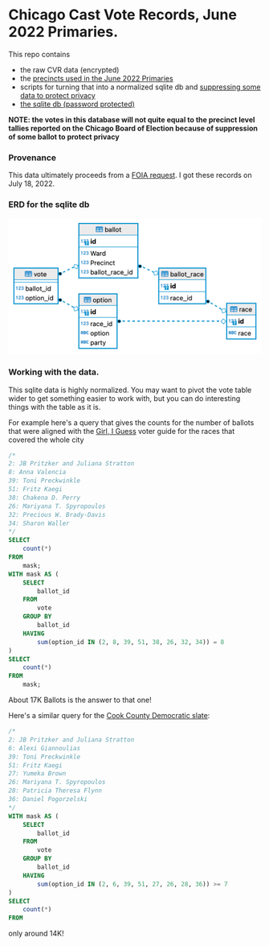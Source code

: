 # Chicago Cast Vote Records, June 2022 Primaries.

This repo contains 

* the raw CVR data (encrypted)
* the [precincts used in the June 2022 Primaries](./raw)
* scripts for turning that into a normalized sqlite db and [suppressing some data to protect privacy](./scripts/suppress.sql)
* [the sqlite db (password protected)](https://github.com/fgregg/cast-vote-record/releases/download/v1/cvr_geo_suppress.db.zip)

**NOTE: the votes in this database will not quite equal to the precinct level tallies reported on the Chicago Board of Election because of suppression of some ballot to protect privacy**

### Provenance
This data ultimately proceeds from a [FOIA request](https://www.muckrock.com/foi/chicago-169/cast-vote-record-120119/). I got these records on July 18, 2022.

### ERD for the sqlite db

![This is an image](/erd.png)

### Working with the data.

This sqlite data is highly normalized. You may want to pivot the vote table wider to get something easier to work with, but you can do interesting things 
with the table as it is.

For example here's a query that gives the counts for the number of ballots
that were aligned with the [Girl, I Guess](https://docs.google.com/document/d/11diBlRiahHsCkHHpV1lt2fHHxgRwQpz-G0t9iGeBCtI/edit#heading=h.3jcg60s3d56u) voter guide for the races that covered the whole city

```sql
/* 
2: JB Pritzker and Juliana Stratton
8: Anna Valencia
39: Toni Preckwinkle
51: Fritz Kaegi
38: Chakena D. Perry
26: Mariyana T. Spyropoulos
32: Precious W. Brady-Davis
34: Sharon Waller
*/
SELECT
    count(*)
FROM
    mask;
WITH mask AS (
    SELECT
        ballot_id
    FROM
        vote
    GROUP BY
        ballot_id
    HAVING
        sum(option_id IN (2, 8, 39, 51, 38, 26, 32, 34)) = 8
)
SELECT
    count(*)
FROM
    mask;    
```

About 17K Ballots is the answer to that one!

Here's a similar query for the [Cook County Democratic slate](https://www.cookcountydems.com/cook-county-democrats-endorse-slate-for-2022-primary/):

```sql
/*
2: JB Pritzker and Juliana Stratton
6: Alexi Giannoulias
39: Toni Preckwinkle
51: Fritz Kaegi
27: Yumeka Brown
26: Mariyana T. Spyropoulos
28: Patricia Theresa Flynn
36: Daniel Pogorzelski
*/ 
WITH mask AS (
    SELECT
        ballot_id
    FROM
        vote
    GROUP BY
        ballot_id
    HAVING
        sum(option_id IN (2, 6, 39, 51, 27, 26, 28, 36)) >= 7
)
SELECT
    count(*)
FROM    
```

only around 14K!

